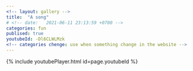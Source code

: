 ```yaml
---
<!-- layout: gallery -->
title:  "A song"
# <!-- date:   2021-06-11 23:13:59 +0700 -->
categories: fun
publised: true
youtubeId: -Dl6CLWLMzk
<!-- categories chenge: use when something change in the website -->
---
```


<!-- [![IMAGE ALT TEXT](https://www.youtube.com/watch?v=-Dl6CLWLMzk/0.jpg)](https://www.youtube.com/watch?v=-Dl6CLWLMzk "Forever and One") -->

{% include youtubePlayer.html id=page.youtubeId %}
<!-- <iframe width="560" height="315" src="https://www.youtube.com/embed/{{ include.id }}" frameborder="0" allow="accelerometer; autoplay; encrypted-media; gyroscope; picture-in-picture" allowfullscreen></iframe> -->

<!-- 
<iframe width="560" height="315" src="https://www.youtube.com/watch?v=-Dl6CLWLMzk" frameborder="0" allow="autoplay; encrypted-media" allowfullscreen></iframe> -->
